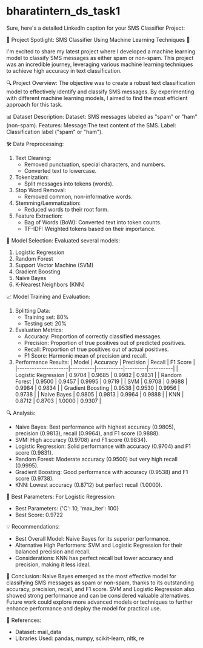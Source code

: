 # bharatintern_ds_task1

Sure, here's a detailed LinkedIn caption for your SMS Classifier Project:



🚀 Project Spotlight: SMS Classifier Using Machine Learning Techniques 🚀

I'm excited to share my latest project where I developed a machine learning model to classify SMS messages as either spam or non-spam. This project was an incredible journey, leveraging various machine learning techniques to achieve high accuracy in text classification.

🔍 Project Overview:
The objective was to create a robust text classification model to effectively identify and classify SMS messages. By experimenting with different machine learning models, I aimed to find the most efficient approach for this task.

📊 Dataset Description:
Dataset: SMS messages labeled as "spam" or "ham" (non-spam).
Features:
Message:The text content of the SMS.
Label: Classification label ("spam" or "ham").

🛠️ Data Preprocessing:
1. Text Cleaning:
   - Removed punctuation, special characters, and numbers.
   - Converted text to lowercase.
2. Tokenization:
   - Split messages into tokens (words).
3. Stop Word Removal:
   - Removed common, non-informative words.
4. Stemming/Lemmatization:
   - Reduced words to their root form.
5. Feature Extraction:
   - Bag of Words (BoW): Converted text into token counts.
   - TF-IDF: Weighted tokens based on their importance.

🤖 Model Selection:
Evaluated several models:
1. Logistic Regression
2. Random Forest
3. Support Vector Machine (SVM)
4. Gradient Boosting
5. Naive Bayes
6. K-Nearest Neighbors (KNN)

📈 Model Training and Evaluation:
1. Splitting Data:
   - Training set: 80%
   - Testing set: 20%
2. Evaluation Metrics:
   - Accuracy: Proportion of correctly classified messages.
   - Precision: Proportion of true positives out of predicted positives.
   - Recall: Proportion of true positives out of actual positives.
   - F1 Score: Harmonic mean of precision and recall.
3. Performance Results:
| Model               | Accuracy | Precision | Recall  | F1 Score |
|---------------------|----------|-----------|---------|----------|
| Logistic Regression | 0.9704   | 0.9685    | 0.9982  | 0.9831   |
| Random Forest       | 0.9500   | 0.9457    | 0.9995  | 0.9719   |
| SVM                 | 0.9708   | 0.9688    | 0.9984  | 0.9834   |
| Gradient Boosting   | 0.9538   | 0.9530    | 0.9956  | 0.9738   |
| Naive Bayes         | 0.9805   | 0.9813    | 0.9964  | 0.9888   |
| KNN                 | 0.8712   | 0.8703    | 1.0000  | 0.9307   |

🔍 Analysis:
- Naive Bayes: Best performance with highest accuracy (0.9805), precision (0.9813), recall (0.9964), and F1 score (0.9888).
- SVM: High accuracy (0.9708) and F1 score (0.9834).
- Logistic Regression: Solid performance with accuracy (0.9704) and F1 score (0.9831).
- Random Forest: Moderate accuracy (0.9500) but very high recall (0.9995).
- Gradient Boosting: Good performance with accuracy (0.9538) and F1 score (0.9738).
- KNN: Lowest accuracy (0.8712) but perfect recall (1.0000).

🔧 Best Parameters:
For Logistic Regression:
- Best Parameters: {'C': 10, 'max_iter': 100}
- Best Score: 0.9722

💡 Recommendations:
- Best Overall Model: Naive Bayes for its superior performance.
- Alternative High Performers: SVM and Logistic Regression for their balanced precision and recall.
- Considerations: KNN has perfect recall but lower accuracy and precision, making it less ideal.

🏁 Conclusion:
Naive Bayes emerged as the most effective model for classifying SMS messages as spam or non-spam, thanks to its outstanding accuracy, precision, recall, and F1 score. SVM and Logistic Regression also showed strong performance and can be considered valuable alternatives. Future work could explore more advanced models or techniques to further enhance performance and deploy the model for practical use.

🔗 References:
- Dataset: mail_data
- Libraries Used: pandas, numpy, scikit-learn, nltk, re

